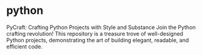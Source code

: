 # python
PyCraft: Crafting Python Projects with Style and Substance  Join the Python crafting revolution! This repository is a treasure trove of well-designed Python projects, demonstrating the art of building elegant, readable, and efficient code.
